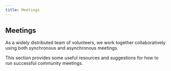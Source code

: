 ```yaml
---
title: Meetings
---
```


Meetings
---
As a widely distributed team of volunteers, we work together collaboratively using both synchronous and asynchronous meetings.

This section provides some useful resources and suggestions for how to run successful community meetings.